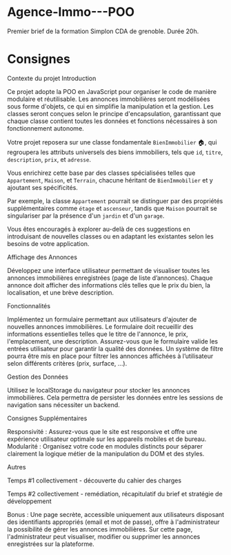 # Agence-Immo---POO

Premier brief de la formation Simplon CDA de grenoble. Durée 20h.  

# Consignes

Contexte du projet
Introduction

Ce projet adopte la POO en JavaScript pour organiser le code de manière modulaire et réutilisable. Les annonces immobilières seront modélisées sous forme d'objets, ce qui en simplifie la manipulation et la gestion. Les classes seront conçues selon le principe d'encapsulation, garantissant que chaque classe contient toutes les données et fonctions nécessaires à son fonctionnement autonome.

Votre projet reposera sur une classe fondamentale `BienImmobilier` 🏠, qui regroupera les attributs universels des biens immobiliers, tels que `id`, `titre`, `description`, `prix`, et `adresse`.

Vous enrichirez cette base par des classes spécialisées telles que `Appartement`, `Maison`, et `Terrain`, chacune héritant de `BienImmobilier` et y ajoutant ses spécificités.

Par exemple, la classe `Appartement` pourrait se distinguer par des propriétés supplémentaires comme `étage` et `ascenseur`, tandis que `Maison` pourrait se singulariser par la présence d'un `jardin` et d'un `garage`.

Vous êtes encouragés à explorer au-delà de ces suggestions en introduisant de nouvelles classes ou en adaptant les existantes selon les besoins de votre application.

Affichage des Annonces

Développez une interface utilisateur permettant de visualiser toutes les annonces immobilières enregistrées (page de liste d’annonces).
Chaque annonce doit afficher des informations clés telles que le prix du bien, la localisation, et une brève description.
​

Fonctionnalités

Implémentez un formulaire permettant aux utilisateurs d'ajouter de nouvelles annonces immobilières. Le formulaire doit recueillir des informations essentielles telles que le titre de l'annonce, le prix, l'emplacement, une description.
Assurez-vous que le formulaire valide les entrées utilisateur pour garantir la qualité des données.
Un système de filtre pourra être mis en place pour filtrer les annonces affichées à l’utilisateur selon différents critères (prix, surface, …).
​

Gestion des Données

Utilisez le localStorage du navigateur pour stocker les annonces immobilières. Cela permettra de persister les données entre les sessions de navigation sans nécessiter un backend.
​

Consignes Supplémentaires

Responsivité : Assurez-vous que le site est responsive et offre une expérience utilisateur optimale sur les appareils mobiles et de bureau.
Modularité : Organisez votre code en modules distincts pour séparer clairement la logique métier de la manipulation du DOM et des styles.
​

Autres

Temps #1 collectivement - découverte du cahier des charges

Temps #2 collectivement - remédiation, récapitulatif du brief et stratégie de développement


Bonus : Une page secrète, accessible uniquement aux utilisateurs disposant des identifiants appropriés (email et mot de passe), offre à l'administrateur la possibilité de gérer les annonces immobilières. Sur cette page, l'administrateur peut visualiser, modifier ou supprimer les annonces enregistrées sur la plateforme.